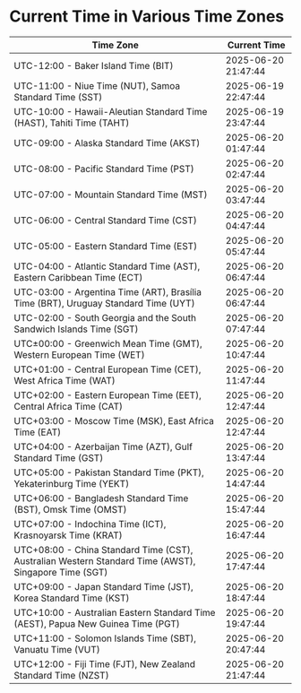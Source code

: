 # Current Time in Various Time Zones

| Time Zone | Current Time |
|-----------|--------------|
| UTC-12:00 - Baker Island Time (BIT) | 2025-06-20 21:47:44 |
| UTC-11:00 - Niue Time (NUT), Samoa Standard Time (SST) | 2025-06-19 22:47:44 |
| UTC-10:00 - Hawaii-Aleutian Standard Time (HAST), Tahiti Time (TAHT) | 2025-06-19 23:47:44 |
| UTC-09:00 - Alaska Standard Time (AKST) | 2025-06-20 01:47:44 |
| UTC-08:00 - Pacific Standard Time (PST) | 2025-06-20 02:47:44 |
| UTC-07:00 - Mountain Standard Time (MST) | 2025-06-20 03:47:44 |
| UTC-06:00 - Central Standard Time (CST) | 2025-06-20 04:47:44 |
| UTC-05:00 - Eastern Standard Time (EST) | 2025-06-20 05:47:44 |
| UTC-04:00 - Atlantic Standard Time (AST), Eastern Caribbean Time (ECT) | 2025-06-20 06:47:44 |
| UTC-03:00 - Argentina Time (ART), Brasília Time (BRT), Uruguay Standard Time (UYT) | 2025-06-20 06:47:44 |
| UTC-02:00 - South Georgia and the South Sandwich Islands Time (SGT) | 2025-06-20 07:47:44 |
| UTC±00:00 - Greenwich Mean Time (GMT), Western European Time (WET) | 2025-06-20 10:47:44 |
| UTC+01:00 - Central European Time (CET), West Africa Time (WAT) | 2025-06-20 11:47:44 |
| UTC+02:00 - Eastern European Time (EET), Central Africa Time (CAT) | 2025-06-20 12:47:44 |
| UTC+03:00 - Moscow Time (MSK), East Africa Time (EAT) | 2025-06-20 12:47:44 |
| UTC+04:00 - Azerbaijan Time (AZT), Gulf Standard Time (GST) | 2025-06-20 13:47:44 |
| UTC+05:00 - Pakistan Standard Time (PKT), Yekaterinburg Time (YEKT) | 2025-06-20 14:47:44 |
| UTC+06:00 - Bangladesh Standard Time (BST), Omsk Time (OMST) | 2025-06-20 15:47:44 |
| UTC+07:00 - Indochina Time (ICT), Krasnoyarsk Time (KRAT) | 2025-06-20 16:47:44 |
| UTC+08:00 - China Standard Time (CST), Australian Western Standard Time (AWST), Singapore Time (SGT) | 2025-06-20 17:47:44 |
| UTC+09:00 - Japan Standard Time (JST), Korea Standard Time (KST) | 2025-06-20 18:47:44 |
| UTC+10:00 - Australian Eastern Standard Time (AEST), Papua New Guinea Time (PGT) | 2025-06-20 19:47:44 |
| UTC+11:00 - Solomon Islands Time (SBT), Vanuatu Time (VUT) | 2025-06-20 20:47:44 |
| UTC+12:00 - Fiji Time (FJT), New Zealand Standard Time (NZST) | 2025-06-20 21:47:44 |
